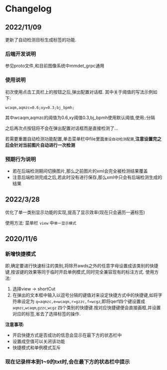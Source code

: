 # Changelog
## 2022/11/09
更新了自动检测目标生成标签的功能.
### 后端开发说明
参见proto文件,和目前图像系统中mmdet_grpc通用
### 使用说明
初次使用点击工具栏上的按钮之后,弹出配置对话框.
其中关于阈值的写法示例如下:
```
wcaqm,aqmzc=0.6;xy=0.3;bj_bpmh;
```
其中wcaqm,aqmzc的阈值为0.6,xy阈值0.3,bj_bpmh使用默认阈值,使用`;`分隔

之后再次点按钮将不会在弹出配置对话框而是直接检测了...

若需要重置自动检测功能配置,单击菜单栏中file里面`重设自动检测配置`,**注意设置完之后会针对当前图片自动进行一次检测**

### 预期行为说明
- 若在后端检测期间切换图片,那么之前图片的xml会完全被检测结果覆盖
- 注意后端检测完成之后,若此时没有进行保存,那么xml中只会有后端检测生成的结果
## 2022/3/28
优化了单一类别显示功能的实现,提高了显示效率(现在只会遍历一遍标签)

使用方法:
菜单栏 `view` 中`单一显示模式`

## 2020/11/6
### 新增快捷模式
即,确定要进行快速标注的类别,将除开awds之外的任意字母设置成该类别的快捷键,按该键的效果等同于临时开启单例模式,同时完全兼容现有的标注方式.
使用方法:
1. 选择view -> shortCut
2. 在弹出的文本框中输入以逗号分隔的键值对来设定快捷方式中的快捷键,如将字符串设定为 `q=aqmzc,e=wcaqm,r=gzzc,f=wcgz`,即将qerf四个键设置成`aqmzc`,`wcaqm`,`gzzc`,`wcgz` 四个类别的快捷键.按对应快捷键便会直接画框,并设置对应的标签,省去了选择标签的操作.

**注意事项:**
- 开启快捷方式是否成功的信息会显示在最下方的状态栏中
- 设置成空值可以关闭该功能
- 快捷模式和单例模式互斥

### 现在记录样本到1~9的txt时,会在最下方的状态栏中提示

